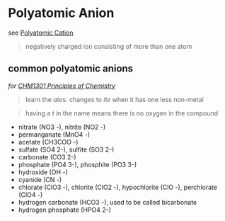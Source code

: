# Polyatomic Anion

see [Polyatomic Cation](Polyatomic%20Cation%20dc6bfa2a484245a6bcbf512f7c3d123c.md)

> negatively charged ion consisting of more than one atom
> 

## common polyatomic anions

*for [CHM1301 Principles of Chemistry](../CHM1301%20Principles%20of%20Chemistry%20fbd6212a61d0406ca50755b78e533e89.md)*

> learn the *ate*s. changes to *ite* when it has one less non-metal
> 

> having a *t* in the name means there is no oxygen in the compound
> 
- nitrate (NO3 -), nitrite (NO2 -)
- permanganate (MnO4 -)
- acetate (CH3COO -)
- sulfate (SO4 2-), sulfite (SO3 2-)
- carbonate (CO3 2-)
- phosphate (PO4 3-), phosphite (PO3 3-)
- hydroxide (OH -)
- cyanide (CN -)
- chlorate (ClO3 -), chlorite (ClO2 -), hypochlorite (ClO -), perchlorate (ClO4 -)
- hydrogen carbonate (HCO3 -), used to be called bicarbonate
- hydrogen phosphate (HPO4 2-)